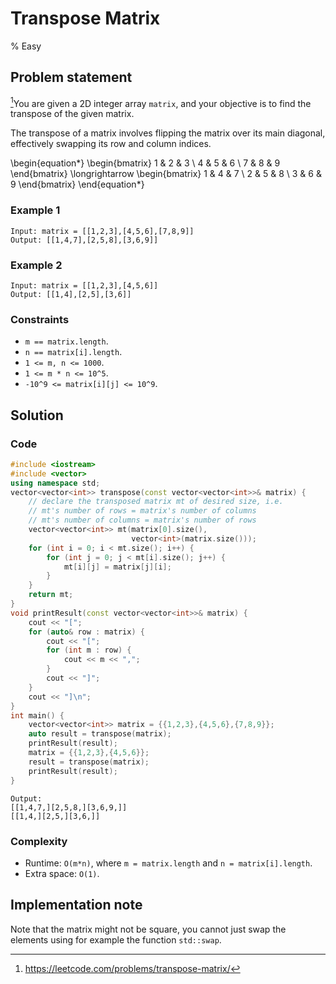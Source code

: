 # Transpose Matrix
% Easy 

## Problem statement

[^url]You are given a 2D integer array `matrix`, and your objective is to find the transpose of the given matrix.

The transpose of a matrix involves flipping the matrix over its main diagonal, effectively swapping its row and column indices.
 
\begin{equation*}
\begin{bmatrix}
1 & 2 & 3 \\
4 & 5 & 6 \\
7 & 8 & 9
\end{bmatrix}
\longrightarrow
\begin{bmatrix}
1 & 4 & 7 \\
2 & 5 & 8 \\
3 & 6 & 9
\end{bmatrix}
\end{equation*}

[^url]: https://leetcode.com/problems/transpose-matrix/ 
### Example 1
```text
Input: matrix = [[1,2,3],[4,5,6],[7,8,9]]
Output: [[1,4,7],[2,5,8],[3,6,9]]
```

### Example 2
```text
Input: matrix = [[1,2,3],[4,5,6]]
Output: [[1,4],[2,5],[3,6]]
``` 

### Constraints

* `m == matrix.length`.
* `n == matrix[i].length`.
* `1 <= m, n <= 1000`.
* `1 <= m * n <= 10^5`.
* `-10^9 <= matrix[i][j] <= 10^9`.

## Solution

### Code
```cpp
#include <iostream>
#include <vector>
using namespace std;
vector<vector<int>> transpose(const vector<vector<int>>& matrix) {
    // declare the transposed matrix mt of desired size, i.e.
    // mt's number of rows = matrix's number of columns
    // mt's number of columns = matrix's number of rows
    vector<vector<int>> mt(matrix[0].size(), 
                           vector<int>(matrix.size()));
    for (int i = 0; i < mt.size(); i++) {
        for (int j = 0; j < mt[i].size(); j++) {
            mt[i][j] = matrix[j][i];
        }
    }
    return mt;
}
void printResult(const vector<vector<int>>& matrix) {
    cout << "[";
    for (auto& row : matrix) {
        cout << "[";
        for (int m : row) {
            cout << m << ",";
        }
        cout << "]";
    }
    cout << "]\n";
}
int main() {
    vector<vector<int>> matrix = {{1,2,3},{4,5,6},{7,8,9}};
    auto result = transpose(matrix);
    printResult(result);
    matrix = {{1,2,3},{4,5,6}};
    result = transpose(matrix);
    printResult(result);
}
```
```text
Output:
[[1,4,7,][2,5,8,][3,6,9,]]
[[1,4,][2,5,][3,6,]]
```

### Complexity
* Runtime: `O(m*n)`, where `m = matrix.length` and `n = matrix[i].length`.
* Extra space: `O(1)`.


## Implementation note

Note that the matrix might not be square, you cannot just swap the elements using for example the function `std::swap`.

